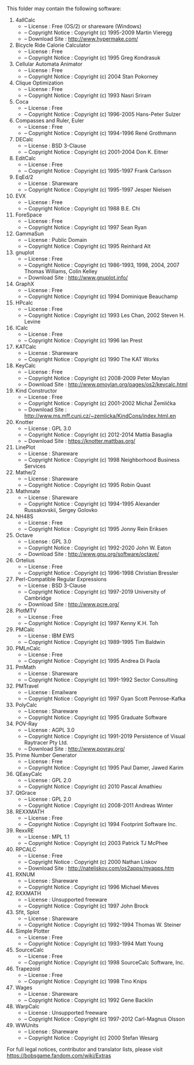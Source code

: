 ﻿This folder may contain the following software:

1. 4allCalc
   - – License : Free (OS/2) or shareware (Windows)
   - – Copyright Notice : Copyright (c) 1995-2009 Martin Vieregg
   - – Download Site : http://www.hypermake.com/
2. Bicycle Ride Calorie Calculator
   - – License : Free
   - – Copyright Notice : Copyright (c) 1995 Greg Kondrasuk
3. Cellular Automata Animator
   - – License : Free
   - – Copyright Notice : Copyright (c) 2004 Stan Pokorney
4. Clique Optimization
   - – License : Free
   - – Copyright Notice : Copyright (c) 1993 Nasri Sriram
5. Coca
   - – License : Free
   - – Copyright Notice : Copyright (c) 1996-2005 Hans-Peter Sulzer
6. Compasses and Ruler, Euler
   - – License : Free
   - – Copyright Notice : Copyright (c) 1994-1996 René Grothmann
7. DECalc
   - – License : BSD 3-Clause
   - – Copyright Notice : Copyright (c) 2001-2004 Don K. Eitner
8. EditCalc
   - – License : Free
   - – Copyright Notice : Copyright (c) 1995-1997 Frank Carlsson
9. EqEd/2
   - – License : Shareware
   - – Copyright Notice : Copyright (c) 1995-1997 Jesper Nielsen
10. EVX
    - – License : Free
    - – Copyright Notice : Copyright (c) 1988 B.E. Chi
11. ForeSpace
    - – License : Free
    - – Copyright Notice : Copyright (c) 1997 Sean Ryan
12. GammaSun
    - – License : Public Domain
    - – Copyright Notice : Copyright (c) 1995 Reinhard Alt
13. gnuplot
    - – License : Free
    - – Copyright Notice : Copyright (c) 1986-1993, 1998, 2004, 2007 Thomas Williams, Colin Kelley
    - – Download Site : http://www.gnuplot.info/
14. GraphX
    - – License : Free
    - – Copyright Notice : Copyright (c) 1994 Dominique Beauchamp
15. HPcalc
    - – License : Free
    - – Copyright Notice : Copyright (c) 1993 Les Chan, 2002 Steven H. Levine
16. ICalc
    - – License : Free
    - – Copyright Notice : Copyright (c) 1996 Ian Prest
17. KATCalc
    - – License : Shareware
    - – Copyright Notice : Copyright (c) 1990 The KAT Works
18. KeyCalc
    - – License : Free
    - – Copyright Notice : Copyright (c) 2008-2009 Peter Moylan
    - – Download Site : http://www.pmoylan.org/pages/os2/keycalc.html
19. Kind Constructor
    - – License : Free
    - – Copyright Notice : Copyright (c) 2001-2002 Michal Žemlička
    - – Download Site : http://www.ms.mff.cuni.cz/~zemlicka/KindCons/index.html.en
20. Knotter
    - – License : GPL 3.0
    - – Copyright Notice : Copyright (c) 2012-2014 Mattia Basaglia
    - – Download Site : https://knotter.mattbas.org/
21. LinePlot
    - – License : Shareware
    - – Copyright Notice : Copyright (c) 1998 Neighborhood Business Services
22. Mathe/2
    - – License : Shareware
    - – Copyright Notice : Copyright (c) 1995 Robin Quast
23. Mathmate
    - – License : Shareware
    - – Copyright Notice : Copyright (c) 1994-1995 Alexander Russakovskii, Sergey Golovko
24. NH48S
    - – License : Free
    - – Copyright Notice : Copyright (c) 1995 Jonny Rein Eriksen
25. Octave
    - – License : GPL 3.0
    - – Copyright Notice : Copyright (c) 1992-2020 John W. Eaton
    - – Download Site : http://www.gnu.org/software/octave/
26. Ortelius
    - – License : Free
    - – Copyright Notice : Copyright (c) 1996-1998 Christian Bressler
27. Perl-Compatible Regular Expressions
    - – License : BSD 3-Clause
    - – Copyright Notice : Copyright (c) 1997-2019 University of Cambridge
    - – Download Site : http://www.pcre.org/
28. PlotMTV
    - – License : Free
    - – Copyright Notice : Copyright (c) 1997 Kenny K.H. Toh
29. PMCalc
    - – License : IBM EWS
    - – Copyright Notice : Copyright (c) 1989-1995 Tim Baldwin
30. PMLnCalc
    - – License : Free
    - – Copyright Notice : Copyright (c) 1995 Andrea Di Paola
31. PmMath
    - – License : Shareware
    - – Copyright Notice : Copyright (c) 1991-1992 Sector Consulting
32. PMTravel
    - – License : Emailware
    - – Copyright Notice : Copyright (c) 1997 Gyan Scott Penrose-Kafka
33. PolyCalc
    - – License : Shareware
    - – Copyright Notice : Copyright (c) 1995 Graduate Software
34. POV-Ray
    - – License : AGPL 3.0
    - – Copyright Notice : Copyright (c) 1991-2019 Persistence of Visual Raytracer Pty Ltd.
    - – Download Site : http://www.povray.org/
35. Prime Number Generator
    - – License : Free
    - – Copyright Notice : Copyright (c) 1995 Paul Damer, Jawed Karim
36. QEasyCalc
    - – License : GPL 2.0
    - – Copyright Notice : Copyright (c) 2010 Pascal Amathieu
37. QtGrace
    - – License : GPL 2.0
    - – Copyright Notice : Copyright (c) 2008-2011 Andreas Winter
38. REXXMATH
    - – License : Free
    - – Copyright Notice : Copyright (c) 1994 Footprint Software Inc.
39. RexxRE
    - – License : MPL 1.1
    - – Copyright Notice : Copyright (c) 2003 Patrick TJ McPhee
40. RPCALC
    - – License : Free
    - – Copyright Notice : Copyright (c) 2000 Nathan Liskov
    - – Download Site : http://nateliskov.com/os2apps/myapps.htm
41. RXNUM
    - – License : Shareware
    - – Copyright Notice : Copyright (c) 1996 Michael Mieves
42. RXXMATH
    - – License : Unsupported freeware
    - – Copyright Notice : Copyright (c) 1997 John Brock
43. Sfit, Splot
    - – License : Shareware
    - – Copyright Notice : Copyright (c) 1992-1994 Thomas W. Steiner
44. Simple Plotter
    - – License : Free
    - – Copyright Notice : Copyright (c) 1993-1994 Matt Young
45. SourceCalc
    - – License : Free
    - – Copyright Notice : Copyright (c) 1998 SourceCalc Software, Inc.
46. Trapezoid
    - – License : Free
    - – Copyright Notice : Copyright (c) 1998 Tino Knips
47. Wages
    - – License : Shareware
    - – Copyright Notice : Copyright (c) 1992 Gene Backlin
48. WarpCalc
    - – License : Unsupported freeware
    - – Copyright Notice : Copyright (c) 1997-2012 Carl-Magnus Olsson
49. WWUnits
    - – License : Shareware
    - – Copyright Notice : Copyright (c) 2000 Stefan Wesarg

For full legal notices, contributor and translator lists, please visit https://bobsgame.fandom.com/wiki/Extras